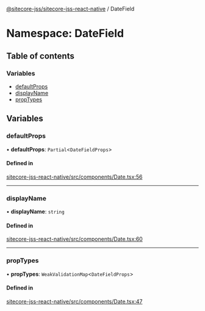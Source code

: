 [@sitecore-jss/sitecore-jss-react-native](../README.md) / DateField

# Namespace: DateField

## Table of contents

### Variables

- [defaultProps](DateField.md#defaultprops)
- [displayName](DateField.md#displayname)
- [propTypes](DateField.md#proptypes)

## Variables

### defaultProps

• **defaultProps**: `Partial`\<`DateFieldProps`\>

#### Defined in

[sitecore-jss-react-native/src/components/Date.tsx:56](https://github.com/Sitecore/jss/blob/ef15fcaf3/packages/sitecore-jss-react-native/src/components/Date.tsx#L56)

___

### displayName

• **displayName**: `string`

#### Defined in

[sitecore-jss-react-native/src/components/Date.tsx:60](https://github.com/Sitecore/jss/blob/ef15fcaf3/packages/sitecore-jss-react-native/src/components/Date.tsx#L60)

___

### propTypes

• **propTypes**: `WeakValidationMap`\<`DateFieldProps`\>

#### Defined in

[sitecore-jss-react-native/src/components/Date.tsx:47](https://github.com/Sitecore/jss/blob/ef15fcaf3/packages/sitecore-jss-react-native/src/components/Date.tsx#L47)
